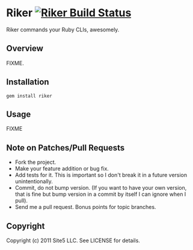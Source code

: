 # Riker [![Riker Build Status][Build Icon]][Build Status]

Riker commands your Ruby CLIs, awesomely.

[Build Status]: http://travis-ci.org/site5/riker
[Build Icon]: http://travis-ci.org/site5/riker.png

## Overview

FIXME.

## Installation

    gem install riker

## Usage

FIXME

## Note on Patches/Pull Requests

* Fork the project.
* Make your feature addition or bug fix.
* Add tests for it. This is important so I don't break it in a future version
  unintentionally.
* Commit, do not bump version. (If you want to have your own version, that is
  fine but bump version in a commit by itself I can ignore when I pull).
* Send me a pull request. Bonus points for topic branches.

## Copyright

Copyright (c) 2011 Site5 LLC. See LICENSE for details.
